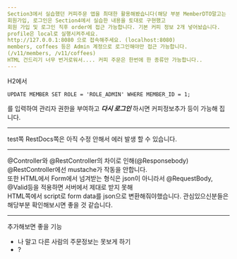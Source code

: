```yaml
---
Section3에서 실습했던 커피주문 앱을 최대한 활용해봤습니다(해당 부분 MemberDTO말고는 수정사항이 없습니다).  
회원가입, 로그인은 Section4에서 실습한 내용을 토대로 구현했고  
회원 가입 및 로그인 직후 order에 접근 가능합니다. 기본 커피 정보 2개 넣어놨습니다.   
profile은 local로 실행시켜주세요.  
http://127.0.0.1:8080 으로 접속해주세요. (localhost:8080)  
members, coffees 등은 Admin 계정으로 로그인해야만 접근 가능합니다.  
(/v11/members, /v11/coffees)   
HTML 건드리기 너무 번거로워서.... 커피 주문은 한번에 한 종류만 가능합니다..
---
```


H2에서 
```
UPDATE MEMBER SET ROLE = 'ROLE_ADMIN' WHERE MEMBER_ID = 1;
```
를 입력하여 관리자 권한을 부여하고 ***다시 로그인*** 하시면 커피정보추가 등이 가능해 집니다.  

---

test쪽 RestDocs쪽은 아직 수정 안해서 에러 발생 할 수 있습니다.

---

@Controller와 @RestController의 차이로 인해(@Responsebody) @RestController에선 mustache가 작동을 안합니다.  
또한 HTML에서 Form에서 넘겨받는 형식은 json이 아니라서 @RequestBody, @Valid등을 적용하면 서버에서 제대로 받지 못해  
HTML쪽에서 script로 form data를 json으로 변환해줘야했습니다. 관심있으신분들은 해당부분 확인해보시면 좋을 것 같습니다.  

---
추가해보면 좋을 기능
- 나 말고 다른 사람의 주문정보는 못보게 하기
- ?